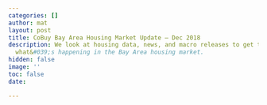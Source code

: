 ```yaml
---
categories: []
author: mat
layout: post
title: CoBuy Bay Area Housing Market Update – Dec 2018
description: We look at housing data, news, and macro releases to get the skinny on
  what&#039;s happening in the Bay Area housing market.
hidden: false
image: ''
toc: false
date: 

---
```

